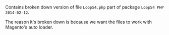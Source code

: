 Contains broken down version of file `Loop54.php` part of package `Loop54 PHP 2014-02-12`.

The reason it's broken down is because we want the files to work with Magento's auto loader.